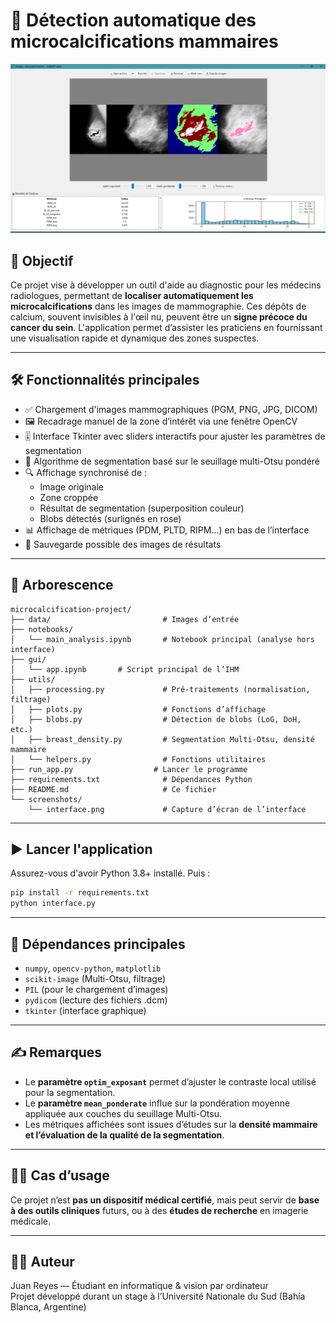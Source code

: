 # 🔬 Détection automatique des microcalcifications mammaires

![Interface](interface_example.png)

## 🧠 Objectif

Ce projet vise à développer un outil d'aide au diagnostic pour les médecins radiologues, permettant de **localiser automatiquement les microcalcifications** dans les images de mammographie. Ces dépôts de calcium, souvent invisibles à l'œil nu, peuvent être un **signe précoce du cancer du sein**. L'application permet d’assister les praticiens en fournissant une visualisation rapide et dynamique des zones suspectes.

---

## 🛠 Fonctionnalités principales

- ✅ Chargement d'images mammographiques (PGM, PNG, JPG, DICOM)
- 🖼 Recadrage manuel de la zone d’intérêt via une fenêtre OpenCV
- 🎚 Interface Tkinter avec sliders interactifs pour ajuster les paramètres de segmentation
- 🧪 Algorithme de segmentation basé sur le seuillage multi-Otsu pondéré
- 🔍 Affichage synchronisé de :
  - Image originale
  - Zone croppée
  - Résultat de segmentation (superposition couleur)
  - Blobs détectés (surlignés en rose)
- 📊 Affichage de métriques (PDM, PLTD, RIPM...) en bas de l’interface
- 💾 Sauvegarde possible des images de résultats

---

## 📁 Arborescence

```
microcalcification-project/
├── data/                         # Images d’entrée
├── notebooks/
│   └── main_analysis.ipynb       # Notebook principal (analyse hors interface)
├── gui/
│   └── app.ipynb       # Script principal de l’IHM
├── utils/
│   ├── processing.py             # Pré-traitements (normalisation, filtrage)
│   ├── plots.py                  # Fonctions d’affichage
│   ├── blobs.py                  # Détection de blobs (LoG, DoH, etc.)
│   ├── breast_density.py         # Segmentation Multi-Otsu, densité mammaire
│   └── helpers.py                # Fonctions utilitaires
├── run_app.py                  # Lancer le programme
├── requirements.txt              # Dépendances Python
├── README.md                     # Ce fichier
└── screenshots/
    └── interface.png             # Capture d’écran de l’interface
```

---

## ▶️ Lancer l'application

Assurez-vous d'avoir Python 3.8+ installé. Puis :

```bash
pip install -r requirements.txt
python interface.py
```

---

## 🔧 Dépendances principales

- `numpy`, `opencv-python`, `matplotlib`
- `scikit-image` (Multi-Otsu, filtrage)
- `PIL` (pour le chargement d’images)
- `pydicom` (lecture des fichiers .dcm)
- `tkinter` (interface graphique)

---

## ✍️ Remarques

- Le **paramètre `optim_exposant`** permet d’ajuster le contraste local utilisé pour la segmentation.
- Le **paramètre `mean_ponderate`** influe sur la pondération moyenne appliquée aux couches du seuillage Multi-Otsu.
- Les métriques affichées sont issues d’études sur la **densité mammaire et l’évaluation de la qualité de la segmentation**.

---

## 👨‍⚕️ Cas d’usage

Ce projet n’est **pas un dispositif médical certifié**, mais peut servir de **base à des outils cliniques** futurs, ou à des **études de recherche** en imagerie médicale.

---

## 🧑‍💻 Auteur

Juan Reyes — Étudiant en informatique & vision par ordinateur  
Projet développé durant un stage à l’Université Nationale du Sud (Bahía Blanca, Argentine)
